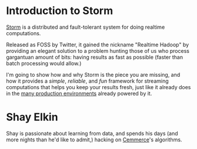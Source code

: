 Introduction to Storm
=====================
[Storm](https://github.com/nathanmarz/storm) is a distributed and fault-tolerant system for doing realtime computations. 

Released as FOSS by Twitter, it gained the nickname "Realtime Hadoop" by providing an elegant solution to a problem hunting those of us who process gargantuan amount of bits: having results as fast as possible (faster than batch processing would allow.)

I'm going to show how and why Storm is the piece you are missing, and how it provides a _simple_, _reliable_, and _fun_ framework for streaming computations that helps you keep your results fresh, just like it already does in the [many production environments](https://github.com/nathanmarz/storm/wiki/Powered-By) already powered by it.


Shay Elkin
==========
Shay is passionate about learning from data, and spends his days (and more nights than he'd like to admit,) hacking on [Cemmerce](http://www.cemmerce.com)'s algorithms.

